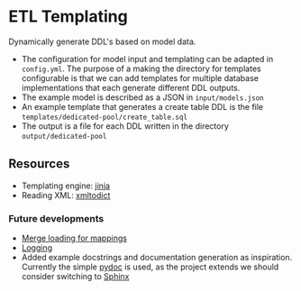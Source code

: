 # ETL Templating

Dynamically generate DDL's based on model data.

* The configuration for model input and templating can be adapted in ```config.yml```. The purpose of a making the directory for templates configurable is that we can add templates for multiple database implementations that each generate different DDL outputs.
* The example model is described as a JSON in ```input/models.json```
* An example template that generates a create table DDL is the file ```templates/dedicated-pool/create_table.sql```
* The output is a file for each DDL written in the directory ```output/dedicated-pool```

## Resources

* Templating engine: [jinja](https://jinja.palletsprojects.com/en/stable/)
* Reading XML: [xmltodict](https://pypi.org/project/xmltodict/)

### Future developments

* [Merge loading for mappings](https://techcommunity.microsoft.com/blog/azuresynapseanalyticsblog/merge-t-sql-for-dedicated-sql-pools-is-now-ga/3634331)
* [Logging](https://docs.python.org/3/howto/logging.html)
* Added example docstrings and documentation generation as inspiration. Currently the simple [pydoc](https://docs.python.org/3/library/pydoc.html) is used, as the project extends we should consider switching to [Sphinx](https://www.sphinx-doc.org/en/master/)